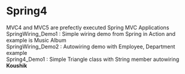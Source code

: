 # Spring4
MVC4 and MVC5 are prefectly executed Spring MVC Applications<br/>
SpringWiring_Demo1 : Simple wiring demo from Spring in Action and example is Music Album <br/>
SpringWiring_Demo2 : Autowiring demo with Employee, Department example<br/>
Spring4_Demo1 : Simple Triangle class with String member autowiring <b>Koushik</b><br/>
